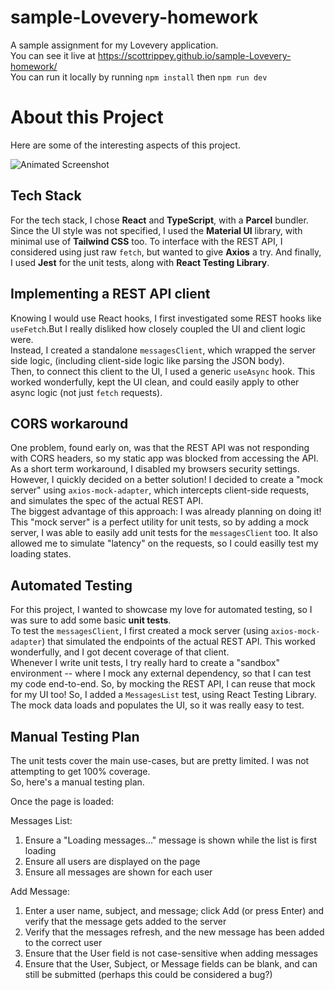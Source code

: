 # sample-Lovevery-homework

A sample assignment for my Lovevery application.  
You can see it live at https://scottrippey.github.io/sample-Lovevery-homework/  
You can run it locally by running `npm install` then `npm run dev`

# About this Project

Here are some of the interesting aspects of this project.

![Animated Screenshot](https://user-images.githubusercontent.com/430608/93270266-fad54c00-f76d-11ea-9dde-28c8e516fac2.gif)

## Tech Stack

For the tech stack, I chose **React** and **TypeScript**, with a **Parcel** bundler. Since the UI style was not specified, I used the **Material UI** library, with minimal use of **Tailwind CSS** too. To interface with the REST API, I considered using just raw `fetch`, but wanted to give **Axios** a try. And finally, I used **Jest** for the unit tests, along with **React Testing Library**.

## Implementing a REST API client

Knowing I would use React hooks, I first investigated some REST hooks like `useFetch`.But I really disliked how closely coupled the UI and client logic were.  
Instead, I created a standalone `messagesClient`, which wrapped the server side logic, (including client-side logic like parsing the JSON body).  
Then, to connect this client to the UI, I used a generic `useAsync` hook. This worked wonderfully, kept the UI clean, and could easily apply to other async logic (not just `fetch` requests).

## CORS workaround

One problem, found early on, was that the REST API was not responding with CORS headers, so my static app was blocked from accessing the API. As a short term workaround, I disabled my browsers security settings.  
However, I quickly decided on a better solution! I decided to create a "mock server" using `axios-mock-adapter`, which intercepts client-side requests, and simulates the spec of the actual REST API.  
The biggest advantage of this approach: I was already planning on doing it! This "mock server" is a perfect utility for unit tests, so by adding a mock server, I was able to easily add unit tests for the `messagesClient` too. It also allowed me to simulate "latency" on the requests, so I could easilly test my loading states.

## Automated Testing

For this project, I wanted to showcase my love for automated testing, so I was sure to add some basic **unit tests**.  
To test the `messagesClient`, I first created a mock server (using `axios-mock-adapter`) that simulated the endpoints of the actual REST API. This worked wonderfully, and I got decent coverage of that client.  
Whenever I write unit tests, I try really hard to create a "sandbox" environment -- where I mock any external dependency, so that I can test my code end-to-end. So, by mocking the REST API, I can reuse that mock for my UI too!
So, I added a `MessagesList` test, using React Testing Library. The mock data loads and populates the UI, so it was really easy to test.

## Manual Testing Plan

The unit tests cover the main use-cases, but are pretty limited. I was not attempting to get 100% coverage.  
So, here's a manual testing plan.

Once the page is loaded:

Messages List:

1. Ensure a "Loading messages..." message is shown while the list is first loading
2. Ensure all users are displayed on the page
3. Ensure all messages are shown for each user

Add Message:

1. Enter a user name, subject, and message; click Add (or press Enter) and verify that the message gets added to the server
2. Verify that the messages refresh, and the new message has been added to the correct user
3. Ensure that the User field is not case-sensitive when adding messages
4. Ensure that the User, Subject, or Message fields can be blank, and can still be submitted (perhaps this could be considered a bug?)
